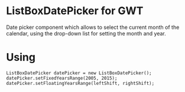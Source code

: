 ListBoxDatePicker for GWT
========================

Date picker component which allows to select the current month 
of the calendar, using the drop-down list for setting the month and year.

# Using
```
ListBoxDatePicker datePicker = new ListBoxDatePicker();
datePicker.setFixedYearsRange(2005, 2015);
datePicker.setFloatingYearsRange(leftShift, rightShift);
```
